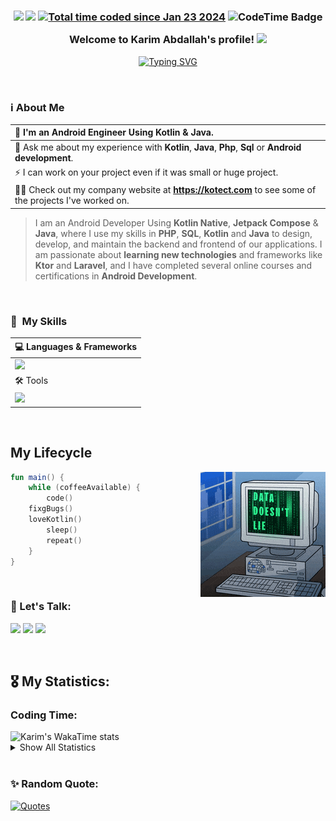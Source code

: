 <h3 align="center">
  <a href="https://github.com/karim-eg/StandWithPalestine"><img src="https://raw.githubusercontent.com/karim-eg/StandWithPalestine/main/assets/palestine_badge.svg"></a>
  <a href="https://komarev.com/ghpvc/?username=karim-eg"><img src="https://komarev.com/ghpvc/?username=karim-eg"></a>
  <a href="https://wakatime.com/@018d361c-db8c-49ff-b17e-4b367310d84d"><img src="https://wakatime.com/badge/user/018d361c-db8c-49ff-b17e-4b367310d84d.svg" alt="Total time coded since Jan 23 2024" /></a>
  <img href="https://codetime.dev" alt="CodeTime Badge" src="https://img.shields.io/endpoint?style=flat&color=222&url=https%3A%2F%2Fapi.codetime.dev%2Fshield%3Fid%3D24691%26project%3D%26in=0">


  Welcome to Karim Abdallah's profile!
  <img src="https://media.giphy.com/media/hvRJCLFzcasrR4ia7z/giphy.gif" width="28">
</h3>

<p align="center">
  <a href="https://git.io/typing-svg"><img src="https://readme-typing-svg.demolab.com?font=Fira+Code&size=22&duration=3000&pause=1000&center=true&vCenter=true&random=false&width=500&height=45&lines=Android+Engineer+Using+Kotlin+%26+Java.;Backend+Developer.;Android+Engineer+%7C+Kotlin+%7C+Ktor" alt="Typing SVG" /></a>
</p>


<br>


### ℹ️ About Me
|🏢 I'm an **Android Engineer** Using **Kotlin** & **Java**.|
| :--- |
|💬 Ask me about my experience with **Kotlin**, **Java**, **Php**, **Sql** or **Android development**.|
|⚡ I can work on your project even if it was small or huge project.|
|👨‍💻 Check out my company website at **https://kotect.com** to see some of the projects I've worked on.|

> I am an Android Developer Using **Kotlin Native**, **Jetpack Compose** & **Java**, where I use my skills in **PHP**, **SQL**, **Kotlin** and **Java** to design, develop, and maintain the backend and frontend of our applications. I am passionate about **learning new technologies** and frameworks like **Ktor** and **Laravel**, and I have completed several online courses and certifications in **Android Development**.


<br>


### 🎯 &nbsp;My Skills
| 💻 Languages & Frameworks |
| :--- |
| <img src="https://skillicons.dev/icons?i=kotlin,java,php,mysql,sqlite,ktor,py,cpp,html,css,mongodb,laravel" />|
| 🛠️ Tools |
| <img src="https://skillicons.dev/icons?i=androidstudio,idea,phpstorm,webstorm,pycharm,vscode,gradle,github,git,md,firebase,devto,linkedin,discord,bots,postman,windows,linux,powershell,stackoverflow,gcp,replit,notion,graphql&perline=12" />|


<br>


## My Lifecycle
<img src="./assets/funcode.gif" align="right"/>

```kotlin
fun main() {
    while (coffeeAvailable) {
        code()
	fixgBugs()
	loveKotlin()
        sleep()
        repeat()
    }
}

```


<br>


### 📩 Let's Talk:
<a href="https://www.facebook.com/karim.abdallah.dev" target="_blank"><img src="https://img.shields.io/badge/-Karim%20Abdallah-0077B5?style=for-the-badge&logo=Facebook"/></a>
<a href="https://www.linkedin.com/in/karim-abdallah-dev" target="_blank"><img src="https://img.shields.io/badge/-Karim%20Abdallah-0077B5?style=for-the-badge&logo=Linkedin"/></a>
<a href="mailto:kimospprt@gmail.com" target="_blank"><img src="https://img.shields.io/badge/-karim@kotect.com-0077B5?style=for-the-badge&logo=Gmail"/></a>


<br>


## 🎖️ My Statistics:
<h3>Coding Time:</h3>
<img src="https://encept-github-status.vercel.app/api/wakatime?username=@karim_eg&theme=transparent" alt="Karim's WakaTime stats" />

<details><summary>Show All Statistics</summary>
 	<h3>Top Languages:</h3>
	<img src="https://encept-github-status.vercel.app/api/top-langs?username=karim-eg&langs_count=6&show_icons=true&locale=en&theme=transparent&layout=donut" alt="karim-eg" />
	<br><br>
 	<h3>Github Stats:</h3>
	<a href="https://github.com/anuraghazra/github-readme-stats">
	    <img alt="karim-eg's Github Stats" src="https://encept-github-status.vercel.app/api?username=karim-eg&show_icons=true&count_private=true&locale=en&theme=transparent&layout=compact" height="230px"/>
	</a>
	<br><br>
 	<h3>My Streak:</h3>
	<img src="https://github-readme-streak-stats.herokuapp.com/?user=karim-eg&theme=transparent" alt="karim" />
</details>


<br>


### ✨ Random Quote:
<a href="https://github.com/piyushsuthar/github-readme-quotes">
    <img alt="Quotes" src="https://quotes-github-readme.vercel.app/api?type=horizontal&theme=dark&animation=grow_out_in&quoteCategory=programming?border=true">
</a>

